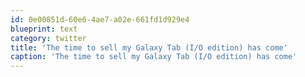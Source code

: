 ```yaml
---
id: 0e00851d-60e6-4ae7-a02e-661fd1d929e4
blueprint: text
category: twitter
title: 'The time to sell my Galaxy Tab (I/O edition) has come'
caption: 'The time to sell my Galaxy Tab (I/O edition) has come'
---
```

